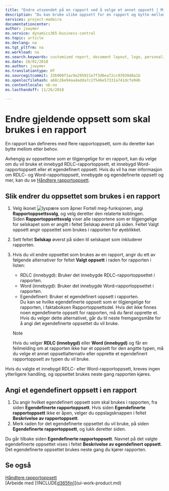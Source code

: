 ```yaml
---
title: "Endre utseendet på en rapport ved å velge et annet oppsett | Microsoft-dokumentasjon"
description: "Du kan bruke ulike oppsett for en rapport og bytte mellom oppsett for å endre utseendet på den."
services: project-madeira
documentationcenter: 
author: jswymer
ms.service: dynamics365-business-central
ms.topic: article
ms.devlang: na
ms.tgt_pltfrm: na
ms.workload: na
ms.search.keywords: customized report, document layout, logo, personalize
ms.date: 10/01/2018
ms.author: jswymer
ms.translationtype: HT
ms.sourcegitcommit: 33b900f1ac9e295921e7f3d6ea72cc93939d8a1b
ms.openlocfilehash: a68c26e94aa4adda7c1f546e57331a741dcfe94b
ms.contentlocale: nb-no
ms.lasthandoff: 11/26/2018

---
```

# <a name="change-which-layout-is-currently-used-on-a-report"></a>Endre gjeldende oppsett som skal brukes i en rapport
En rapport kan defineres med flere rapportoppsett, som du deretter kan bytte mellom etter behov.

Avhengig av oppsettene som er tilgjengelige for en rapport, kan du velge om du vil bruke et innebygd RDLC-rapportoppsett, et innebygd Word-rapportoppsett eller et egendefinert oppsett. Hvis du vil ha mer informasjon om RDLC- og Word-rapportoppsett, innebygde og egendefinerte oppsett og mer, kan du se [Håndtere rapportoppsett](ui-manage-report-layouts.md).

## <a name="to-change-the-layout-that-is-used-on-a-report"></a>Slik endrer du oppsettet som brukes i en rapport
1. Velg ikonet ![lyspære som åpner Fortell meg-funksjonen](media/ui-search/search_small.png "Fortell hva du vil gjøre"), angi **Rapportoppsettsvalg**, og velg deretter den relaterte koblingen.  
   Siden **Rapportoppsettsvalg** viser alle rapportene som er tilgjengelige for selskapet som er angitt i feltet Selskap øverst på siden. Feltet Valgt oppsett angir oppsettet som brukes i rapporten for øyeblikket.
2. Sett feltet **Selskap** øverst på siden til selskapet som inkluderer rapporten.
3. Hvis du vil endre oppsettet som brukes av en rapport, angir du ett av følgende alternativer for feltet **Valgt oppsett** i raden for rapporten i listen:
   * RDLC (innebygd): Bruker det innebygde RDLC-rapportoppsettet i rapporten.
   * Word (innebygd): Bruker det innebygde Word-rapportoppsettet i rapporten.
   * Egendefinert: Bruker et egendefinert oppsett i rapporten.  
     Du kan se hvilke egendefinerte oppsett som er tilgjengelige for rapporten, i faktaboksen Rapportoppsettsdel. Hvis det ikke finnes noen egendefinerte oppsett for rapporten, må du først opprette et. Hvis du velger dette alternativet, går du til neste fremgangsmåte for å angi det egendefinerte oppsettet du vil bruke.

    > [!NOTE]  
    >   Hvis du velger **RDLC (innebygd)** eller **Word (innebygd)** og får en feilmelding om at rapporten ikke har et oppsett for den angitte typen, må du velge et annet oppsettalternativ eller opprette et egendefinert rapportoppsett av typen du vil bruke.

Hvis du valgte et innebygd RDLC- eller Word-rapportoppsett, kreves ingen ytterligere handling, og oppsettet brukes neste gang rapporten kjøres.

## <a name="to-specify-a-custom-layout-on-a-report"></a>Angi et egendefinert oppsett i en rapport
1. Du angir hvilket egendefinert oppsett som skal brukes i rapporten, fra siden **Egendefinerte rapportoppsett**. Hvis siden **Egendefinerte rapportoppsett** ikke er åpen, velger du oppslagsknappen i feltet **Beskrivelse av rapportoppsett**.
2. Merk raden for det egendefinerte oppsettet du vil bruke, på siden **Egendefinerte rapportoppsett**, og lukk deretter siden.

Du går tilbake siden **Egendefinerte rapportoppsett**. Navnet på det valgte egendefinerte oppsettet vises i feltet **Beskrivelse av egendefinert oppsett**. Det egendefinerte oppsettet brukes neste gang du kjører rapporten.

## <a name="see-also"></a>Se også
[Håndtere rapportoppsett](ui-manage-report-layouts.md)  
[Arbeide med [!INCLUDE[d365fin](includes/d365fin_md.md)]](ui-work-product.md)

